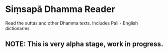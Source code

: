 # Siṃsapā Dhamma Reader

Read the suttas and other Dhamma texts. Includes Pali - English dictionaries.

## NOTE: This is very alpha stage, work in progress.

